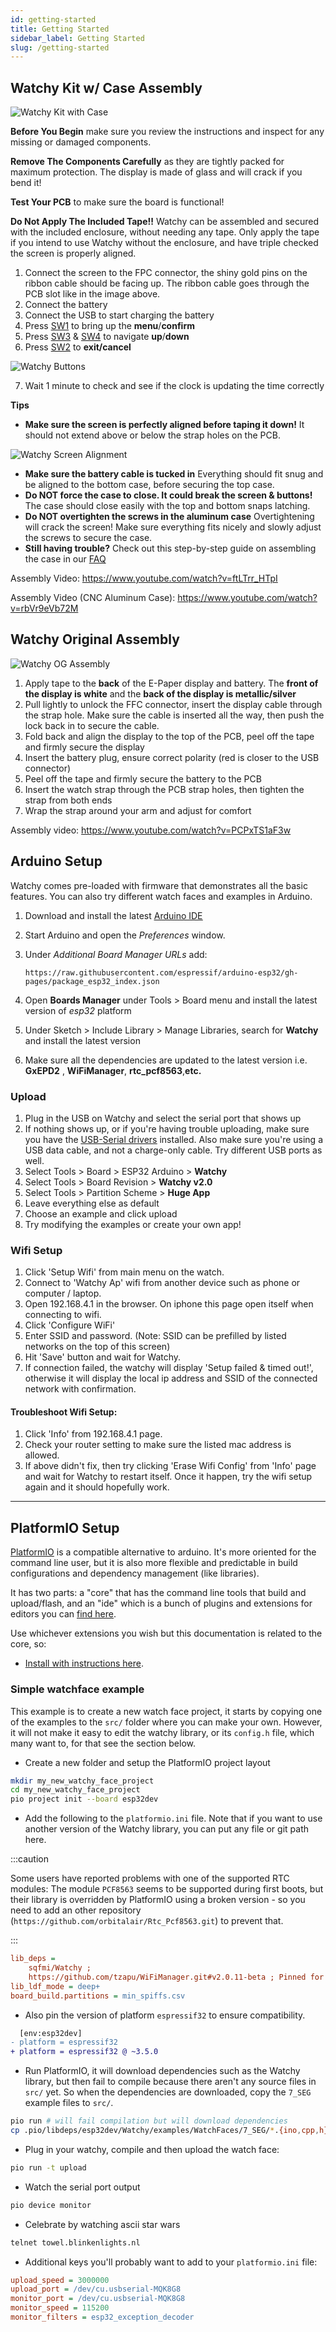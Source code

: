 ```yaml
---
id: getting-started
title: Getting Started
sidebar_label: Getting Started
slug: /getting-started
---
```


## Watchy Kit w/ Case Assembly
![Watchy Kit with Case](../static/img/watchy_kit_instructions.png)

**Before You Begin** make sure you review the instructions and inspect for any missing or damaged components.

**Remove The Components Carefully** as they are tightly packed for maximum protection. The display is made of glass and will crack if you bend it!

**Test Your PCB** to make sure the board is functional!

**Do Not Apply The Included Tape!!** Watchy can be assembled and secured with the included enclosure, without needing any tape. Only apply the tape if you intend to use Watchy without the enclosure, and have triple checked the screen is properly aligned.

1. Connect the screen to the FPC connector, the shiny gold pins on the ribbon cable should be facing up. The ribbon cable goes through the PCB slot like in the image above.
2. Connect the battery
3. Connect the USB to start charging the battery
4. Press [SW1](/docs/hardware#bill-of-materials) to bring up the **menu**/**confirm**
5. Press [SW3](/docs/hardware#bill-of-materials) & [SW4](/docs/hardware#bill-of-materials) to navigate **up**/**down**
6. Press [SW2](/docs/hardware#bill-of-materials) to **exit/cancel**

![Watchy Buttons](../static/img/watchy_buttons_map.png)

7. Wait 1 minute to check and see if the clock is updating the time correctly

**Tips**

- **Make sure the screen is perfectly aligned before taping it down!** It should not extend above or below the strap holes on the PCB.

![Watchy Screen Alignment](../static/img/watchy_screen_align.png)

- **Make sure the battery cable is tucked in** Everything should fit snug and be aligned to the bottom case, before securing the top case.
- **Do NOT force the case to close. It could break the screen & buttons!** The case should close easily with the top and bottom snaps latching.
- **Do NOT overtighten the screws in the aluminum case** Overtightening will crack the screen! Make sure everything fits nicely and slowly adjust the screws to secure the case.
- **Still having trouble?** Check out this step-by-step guide on assembling the case in our [FAQ](/docs/faqs#the-case-doesnt-fitclose-how-do-i-assemble-it)

Assembly Video: https://www.youtube.com/watch?v=ftLTrr_HTpI

Assembly Video (CNC Aluminum Case): https://www.youtube.com/watch?v=rbVr9eVb72M

## Watchy Original Assembly
![Watchy OG Assembly](../static/img/watchy_assembly_steps.png)

1. Apply tape to the **back** of the E-Paper display and battery. The **front of the display is white** and the **back of the display is metallic/silver**
2. Pull lightly to unlock the FFC connector, insert the display cable through the strap hole. Make sure the cable is inserted all the way, then push the lock back in to secure the cable. 
3. Fold back and align the display to the top of the PCB, peel off the tape and firmly secure the display
4. Insert the battery plug, ensure correct polarity (red is closer to the USB connector)
5. Peel off the tape and firmly secure the battery to the PCB
6. Insert the watch strap through the PCB strap holes, then tighten the strap from both ends
7. Wrap the strap around your arm and adjust for comfort

Assembly video: https://www.youtube.com/watch?v=PCPxTS1aF3w

## Arduino Setup

Watchy comes pre-loaded with firmware that demonstrates all the basic features. You can also try different watch faces and examples in Arduino.

1. Download and install the latest <ins>[Arduino IDE](https://www.arduino.cc/en/software)</ins>
2. Start Arduino and open the *Preferences* window.
3. Under *Additional Board Manager URLs* add:

    ```
    https://raw.githubusercontent.com/espressif/arduino-esp32/gh-pages/package_esp32_index.json
    ```
4. Open **Boards Manager** under Tools > Board menu and install the latest version of *esp32* platform
5. Under Sketch > Include Library > Manage Libraries, search for **Watchy** and install the latest version
6. Make sure all the dependencies are updated to the latest version i.e. **GxEPD2** , **WiFiManager**, **rtc_pcf8563**,**etc.**

### Upload

1. Plug in the USB on Watchy and select the serial port that shows up
2. If nothing shows up, or if you're having trouble uploading, make sure you have the <ins>[USB-Serial drivers](https://www.silabs.com/products/development-tools/software/usb-to-uart-bridge-vcp-drivers)</ins> installed. Also make sure you're using a USB data cable, and not a charge-only cable. Try different USB ports as well.
3. Select Tools > Board > ESP32 Arduino > **Watchy**
4. Select Tools > Board Revision > **Watchy v2.0**
5. Select Tools > Partition Scheme > **Huge App**
6. Leave everything else as default
7. Choose an example and click upload
8. Try modifying the examples or create your own app!

### Wifi Setup

1. Click 'Setup Wifi' from main menu on the watch.
2. Connect to 'Watchy Ap' wifi from another device such as phone or computer / laptop.
3. Open 192.168.4.1 in the browser. On iphone this page open itself when connecting to wifi.
4. Click 'Configure WiFi'
5. Enter SSID and password. (Note: SSID can be prefilled by listed networks on the top of this screen)
6. Hit 'Save' button and wait for Watchy.
7. If connection failed, the watchy will display 'Setup failed & timed out!', otherwise it will display the local ip address and SSID of the connected network with confirmation.

#### Troubleshoot Wifi Setup:
1. Click 'Info' from 192.168.4.1 page.
2. Check your router setting to make sure the listed mac address is allowed.
3. If above didn't fix, then try clicking 'Erase Wifi Config' from 'Info' page and wait for Watchy to restart itself. Once it happen, try the wifi setup again and it should hopefully work.

---

## PlatformIO Setup

[PlatformIO](https://platformio.org/) is a compatible alternative to arduino. It's more oriented for the command line user, but it is also more flexible and predictable in build configurations and dependency management (like libraries).

It has two parts: a "core" that has the command line tools that build and upload/flash, and an "ide" which is a bunch of plugins and extensions for editors you can [find here](https://platformio.org/install/integration).

Use whichever extensions you wish but this documentation is related to the core, so:

- [Install with instructions here](https://docs.platformio.org/en/latest//core/installation.html).

### Simple watchface example

This example is to create a new watch face project, it starts by copying one of the examples to the `src/` folder where you can make your own. However, it will not make it easy to edit the watchy library, or its `config.h` file, which many want to, for that see the section below.

- Create a new folder and setup the PlatformIO project layout
```bash
mkdir my_new_watchy_face_project
cd my_new_watchy_face_project
pio project init --board esp32dev
```

- Add the following to the `platformio.ini` file. Note that if you want to use another version of the Watchy library, you can put any file or git path here.

:::caution

Some users have reported problems with one of the supported RTC modules: The module `PCF8563` seems to be supported during first boots, but their library is overridden by PlatformIO using a broken version - so you need to add an other repository (`https://github.com/orbitalair/Rtc_Pcf8563.git`) to prevent that.

:::

```ini
lib_deps =
    sqfmi/Watchy ;
    https://github.com/tzapu/WiFiManager.git#v2.0.11-beta ; Pinned for the same reason
lib_ldf_mode = deep+
board_build.partitions = min_spiffs.csv
```

- Also pin the version of platform `espressif32` to ensure compatibility.
```diff
  [env:esp32dev]
- platform = espressif32
+ platform = espressif32 @ ~3.5.0
```

- Run PlatformIO, it will download dependencies such as the Watchy library, but then fail to compile because there aren't any source files in `src/` yet. So when the dependencies are downloaded, copy the `7_SEG` example files to `src/`.
```bash
pio run # will fail compilation but will download dependencies
cp .pio/libdeps/esp32dev/Watchy/examples/WatchFaces/7_SEG/*.{ino,cpp,h} src/
```

- Plug in your watchy, compile and then upload the watch face:
```bash
pio run -t upload
```

- Watch the serial port output
```bash
pio device monitor
```

- Celebrate by watching ascii star wars
```bash
telnet towel.blinkenlights.nl
```

- Additional keys you'll probably want to add to your `platformio.ini` file:
```ini
upload_speed = 3000000
upload_port = /dev/cu.usbserial-MQK8G8
monitor_port = /dev/cu.usbserial-MQK8G8
monitor_speed = 115200
monitor_filters = esp32_exception_decoder
```

